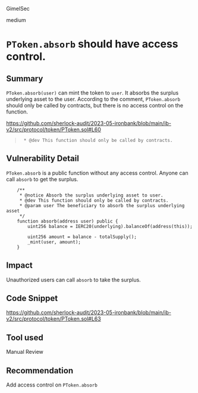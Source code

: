 GimelSec

medium

# `PToken.absorb` should have access control.

## Summary

`PToken.absorb(user)` can mint the token to `user`. It absorbs the surplus underlying asset to the user. According to the comment, `PToken.absorb` should only be called by contracts, but there is no access control on the function.

https://github.com/sherlock-audit/2023-05-ironbank/blob/main/ib-v2/src/protocol/token/PToken.sol#L60
>      * @dev This function should only be called by contracts.

## Vulnerability Detail

`PToken.absorb` is a public function without any access control. Anyone can call `absorb` to get the surplus.
```solidity
    /**
     * @notice Absorb the surplus underlying asset to user.
     * @dev This function should only be called by contracts.
     * @param user The beneficiary to absorb the surplus underlying asset
     */
    function absorb(address user) public {
        uint256 balance = IERC20(underlying).balanceOf(address(this));

        uint256 amount = balance - totalSupply();
        _mint(user, amount);
    }
```

## Impact

Unauthorized users can call `absorb` to take the surplus.

## Code Snippet

https://github.com/sherlock-audit/2023-05-ironbank/blob/main/ib-v2/src/protocol/token/PToken.sol#L63


## Tool used

Manual Review

## Recommendation

Add access control on `PToken.absorb`
